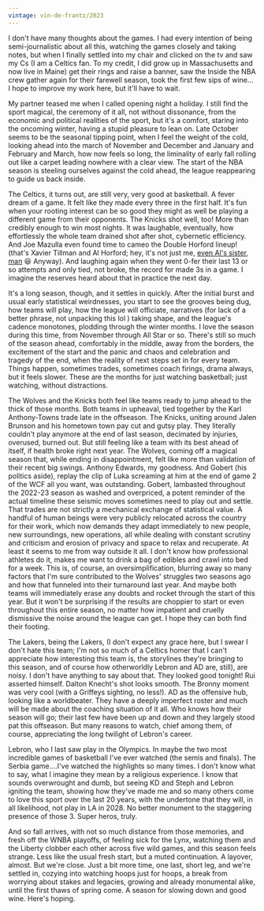 ```yaml
---
vintage: vin-de-frantz/2023
---
```


I don't have many thoughts about the games. I had every intention of being semi-journalistic about all this, watching the games closely and taking notes, but when I finally settled into my chair and clicked on the tv and saw my Cs (I am a Celtics fan. To my credit, I did grow up in Massachusetts and now live in Maine) get their rings and raise a banner, saw the Inside the NBA crew gather again for their farewell season, took the first few sips of wine... I hope to improve my work here, but it'll have to wait.

My partner teased me when I called opening night a holiday. I still find the sport magical, the ceremony of it all, not without dissonance, from the economic and political realities of the sport, but it's a comfort, staring into the oncoming winter, having a stupid pleasure to lean on. Late October seems to be the seasonal tipping point, when I feel the weight of the cold, looking ahead into the march of November and December and January and February and March, how now feels so long, the liminality of early fall rolling out like a carpet leading nowhere with a clear view. The start of the NBA season is steeling ourselves against the cold ahead, the league reappearing to guide us back inside.

The Celtics, it turns out, are still very, very good at basketball. A fever dream of a game. It felt like they made every three in the first half. It's fun when your rooting interest can be so good they might as well be playing a different game from their opponents. The Knicks shot well, too! More than credibly enough to win most nights. It was laughable, eventually, how effortlessly the whole team drained shot after shot, cybernetic efficiency. And Joe Mazulla even found time to cameo the Double Horford lineup! (that's Xavier Tillman and Al Horford; hey, it's not just me, <a href="https://x.com/AnnaHorford/status/1768432077433659633" target="_blank">even Al's sister, man</a> <span class="font-emoji">😆</span> Anyway). And laughing again when they went 0-fer their last 13 or so attempts and only tied, not broke, the record for made 3s in a game. I imagine the reserves heard about that in practice the next day.

It's a long season, though, and it settles in quickly. After the initial burst and usual early statistical weirdnesses, you start to see the grooves being dug, how teams will play, how the league will officiate, narratives (for lack of a better phrase, not unpacking this lol ) taking shape, and the league's cadence monotones, plodding through the winter months. I love the season during this time, from November through All Star or so. There's still so much of the season ahead, comfortably in the middle, away from the borders, the excitement of the start and the panic and chaos and celebration and tragedy of the end, when the reality of next steps set in for every team. Things happen, sometimes trades, sometimes coach firings, drama always, but it feels slower. These are the months for just watching basketball; just watching, without distractions.

The Wolves and the Knicks both feel like teams ready to jump ahead to the thick of those months. Both teams in upheaval, tied together by the Karl Anthony-Towns trade late in the offseason. The Knicks, uniting around Jalen Brunson and his hometown town pay cut and gutsy play. They literally couldn't play anymore at the end of last season, decimated by injuries, overused, burned out. But still feeling like a team with its best ahead of itself, if health broke right next year. The Wolves, coming off a magical season that, while ending in disappointment, felt like more than validation of their recent big swings. Anthony Edwards, my goodness. And Gobert (his politics aside), replay the clip of Luka screaming at him at the end of game 2 of the WCF all you want, was outstanding. Gobert, lambasted throughout the 2022-23 season as washed and overpriced, a potent reminder of the actual timeline these seismic moves sometimes need to play out and settle. That trades are not strictly a mechanical exchange of statistical value. A handful of human beings were very publicly relocated across the country for their work, which now demands they adapt immediately to new people, new surroundings, new operations, all while dealing with constant scrutiny and criticism and erosion of privacy and space to relax and recuperate. At least it seems to me from way outside it all. I don't know how professional athletes do it, makes me want to drink a bag of edibles and crawl into bed for a week. This is, of course, an oversimplification, blurring away so many factors that I'm sure contributed to the Wolves' struggles two seasons ago and how that funneled into their turnaround last year. And maybe both teams will immediately erase any doubts and rocket through the start of this year. But it won't be surprising if the results are choppier to start or even throughout this entire season, no matter how impatient and cruelly dismissive the noise around the league can get. I hope they can both find their footing.

The Lakers, being the Lakers, (I don't expect any grace here, but I swear I don't hate this team; I'm not so much of a Celtics homer that I can't appreciate how interesting this team is, the storylines they're bringing to this season, and of course how otherworldly Lebron and AD are, still), are noisy. I don't have anything to say about that. They looked good tonight! Rui asserted himself. Dalton Knecht's shot looks smooth. The Bronny moment was very cool (with a Griffeys sighting, no less!). AD as the offensive hub, looking like a worldbeater. They have a deeply imperfect roster and much will be made about the coaching situation of it all. Who knows how their season will go; their last few have been up and down and they largely stood pat this offseason. But many reasons to watch, chief among them, of course, appreciating the long twilight of Lebron's career.

Lebron, who I last saw play in the Olympics. In maybe the two most incredible games of basketball I've ever watched (the semis and finals). The Serbia game….I've watched the highlights so many times. I don't know what to say, what I imagine they mean by a religious experience. I know that sounds overwrought and dumb, but seeing KD and Steph and Lebron igniting the team, showing how they've made me and so many others come to love this sport over the last 20 years, with the undertone that they will, in all likelihood, not play in LA in 2028. No better monument to the staggering presence of those 3. Super heros, truly.

And so fall arrives, with not so much distance from those memories, and fresh off the WNBA playoffs, of feeling sick for the Lynx, watching them and the Liberty clobber each other across five wild games, and this season feels strange. Less like the usual fresh start, but a muted continuation. A layover, almost. But we're close. Just a bit more time, one last, short leg, and we're settled in, cozying into watching hoops just for hoops, a break from worrying about stakes and legacies, growing and already monumental alike, until the first thaws of spring come. A season for slowing down and good wine. Here's hoping.